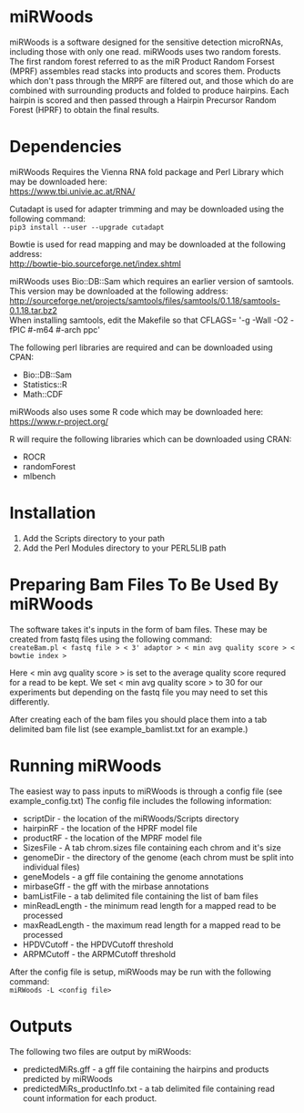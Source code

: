 # miRWoods

miRWoods is a software designed for the
    sensitive detection microRNAs, including those with only one read.
    miRWoods uses two random forests. The 
    first random forest referred to as the miR Product Random Forsest (MPRF) 
    assembles read stacks into products and scores them. Products which 
    don't pass through the MRPF are filtered out, and those which do are 
    combined with surrounding products and folded to produce hairpins. 
    Each hairpin is scored and then passed through a Hairpin Precursor 
    Random Forest (HPRF) to obtain the final results. 
    
# Dependencies

miRWoods Requires the Vienna RNA fold package and Perl Library which may be downloaded here:  
https://www.tbi.univie.ac.at/RNA/

Cutadapt is used for adapter trimming and may be downloaded using the following command:  
`pip3 install --user --upgrade cutadapt`

Bowtie is used for read mapping and may be downloaded at the following address:  
http://bowtie-bio.sourceforge.net/index.shtml

miRWoods uses Bio::DB::Sam which requires an earlier version of samtools.  This version may be downloaded at the following address:  
http://sourceforge.net/projects/samtools/files/samtools/0.1.18/samtools-0.1.18.tar.bz2  
When installing samtools, edit the Makefile so that CFLAGS= '-g -Wall -O2 -fPIC #-m64 #-arch ppc'

The following perl libraries are required and can be downloaded using CPAN:
- Bio::DB::Sam
- Statistics::R
- Math::CDF

miRWoods also uses some R code which may be downloaded here:  
https://www.r-project.org/  

R will require the following libraries which can be downloaded using CRAN:
- ROCR
- randomForest
- mlbench

# Installation

1. Add the Scripts directory to your path
2. Add the Perl Modules directory to your PERL5LIB path

# Preparing Bam Files To Be Used By miRWoods

The software takes it's inputs in the form of bam files.  These may be created from fastq files using the following command:  
`createBam.pl < fastq file > < 3' adaptor > < min avg quality score > < bowtie index >`

Here < min avg quality score > is set to the average quality score requred for a read to be kept.  We set < min avg quality score > to 30 for our experiments but depending on the fastq file you may need to set this differently.

After creating each of the bam files you should place them into a tab delimited bam file list (see example_bamlist.txt for an example.)

# Running miRWoods

The easiest way to pass inputs to miRWoods is through a config file (see example_config.txt)  The config file includes the following information:  
- scriptDir - the location of the miRWoods/Scripts directory
- hairpinRF - the location of the HPRF model file
- productRF - the location of the MPRF model file
- SizesFile - A tab chrom.sizes file containing each chrom and it's size 
- genomeDir - the directory of the genome (each chrom must be split into individual files)
- geneModels - a gff file containing the genome annotations
- mirbaseGff - the gff with the mirbase annotations 
- bamListFile - a tab delimited file containing the list of bam files
- minReadLength - the minimum read length for a mapped read to be processed
- maxReadLength - the maximum read length for a mapped read to be processed
- HPDVCutoff - the HPDVCutoff threshold
- ARPMCutoff - the ARPMCutoff threshold

After the config file is setup, miRWoods may be run with the following command:  
`miRWoods -L <config file>`

# Outputs

The following two files are output by miRWoods:  
- predictedMiRs.gff - a gff file containing the hairpins and products predicted by miRWoods
- predictedMiRs_productInfo.txt - a tab delimited file containing read count information for each product. 
